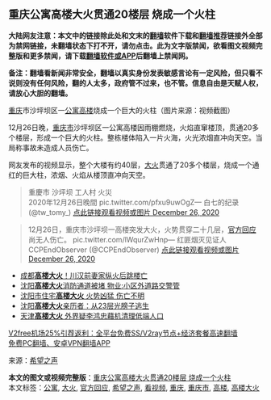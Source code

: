  <h2>重庆公寓高楼大火贯通20楼层 烧成一个火柱</h2> <p class="notice"><b>大陆网友注意：本文中的链接除此处和文末的<a href="https://github.com/bannedbook/fanqiang" >翻墙</a>软件下载和<a href="https://github.com/killgcd/justmysocks/blob/master/README.md">翻墙推荐</a>链接外全部为禁网链接，未翻墙状态下打不开，请勿点击。此为文字版禁闻，欲看图文视频完整版和更多禁闻，请下载<a href="https://github.com/bannedbook/fanqiang">翻墙软件或APP</a>后翻墙上禁闻网。</p><p>备注：翻墙看新闻非常安全，翻墙以真实身份发表敏感言论有一定风险，但只看不说则没有任何风险，翻的人太多，政府管不过来，也不管。信息自由是天赋人权，请放心大胆的翻墙。</b></p>  <div class="entry"> <p id="conimg"><a href="https://www.bannedbook.org/bnews/tag/%e9%87%8d%e5%ba%86/" class="st_tag internal_tag" rel="tag" title="标签 重庆 下的日志">重庆</a>市沙坪坝区一<a href="https://www.bannedbook.org/bnews/tag/%E5%85%AC%E5%AF%93/" class="st_tag internal_tag" rel="tag" title="标签 公寓 下的日志">公寓</a><a href="https://www.bannedbook.org/bnews/tag/%E9%AB%98%E6%A5%BC/" class="st_tag internal_tag" rel="tag" title="标签 高楼 下的日志">高楼</a>烧成一个巨大的火柱（图片来源：视频截图）</p> <p>12月26日晚，<a href="https://www.bannedbook.org/bnews/tag/%E9%87%8D%E5%BA%86%E5%B8%82/" class="st_tag internal_tag" rel="tag" title="标签 重庆市 下的日志">重庆市</a>沙坪坝区一公寓高楼因雨棚燃烧，火焰直窜楼顶，贯通20多个楼层，形成一个巨大的火柱。整栋楼体陷入一片火海，火光浓烟直冲向天空。当局称事故未造成人员伤亡。</p> <p>网友发布的视频显示，整个大楼有约40层，<a href="https://www.bannedbook.org/bnews/tag/%e5%a4%a7%e7%81%ab/" class="st_tag internal_tag" rel="tag" title="标签 大火 下的日志">大火</a>贯通了20多个楼层，烧成一个通红的巨大柱，浓烟、火焰从楼顶直冲向天空。</p>  <blockquote><p>重慶市 沙坪坝 工人村 火災<br />2020年12月26日晚間 pic.twitter.com/pfxu9uwOgZ— 白七的纪录 (@tw_tomy_) <a href="https://twitter.com/tw_tomy_/status/1342887847326482434?ref_src=twsrc%5Etfw">点此链接观看视频或图片 December 26, 2020</a></p></blockquote> <blockquote><p>12月26日，重庆市沙坪坝一高楼突发大火，火势贯穿二十几层，<a href="https://www.bannedbook.org/bnews/tag/%E5%AE%98%E6%96%B9%E5%9B%9E%E5%BA%94/" class="st_tag internal_tag" rel="tag" title="标签 官方回应 下的日志">官方回应</a>尚无人伤亡。 pic.twitter.com/lWqurZwHnp— 红匪烟灭见证人CCPEndObserver (@CCPEndObserver) <a href="https://twitter.com/CCPEndObserver/status/1342931716357255170?ref_src=twsrc%5Etfw">点此链接观看视频或图片 December 26, 2020</a></p></blockquote> <ul class='op-related-articles' title='相关阅读'> <li><a href='https://www.bannedbook.org/bnews/baitai/20200701/1354040.html' target='_blank'>成都<b>高楼大火</b>！川汉前妻家纵火后跳楼亡</a></li> <li><a href='https://www.bannedbook.org/bnews/baitai/20191205/1235433.html' target='_blank'>沈阳<b>高楼大火</b>消防通道被堵 物业:小区外道路交警管</a></li> <li><a href='https://www.bannedbook.org/bnews/cbnews/20191203/1234270.html' target='_blank'>沈阳市住宅<b>高楼大火</b> 火势凶猛 伤亡不明</a></li> <li><a href='https://www.bannedbook.org/bnews/baitai/20191203/1234148.html' target='_blank'>沈阳<b>高楼大火</b>亲历者：从23层光膀子逃生</a></li> <li><a href='https://www.bannedbook.org/bnews/topimagenews/20171202/864477.html' target='_blank'>天津<b>高楼大火</b> 外界疑李鸿忠藉机清理低端人口</a></li> </ul> <p class="texttj"> <a href="https://github.com/bannedbook/fanqiang/wiki/V2ray%E6%9C%BA%E5%9C%BA" target="_blank">V2free机场25%引荐返利：全平台免费SS/V2ray节点+经济套餐高速翻墙</a><br/> <a href="https://github.com/bannedbook/fanqiang/wiki/%E7%A6%81%E9%97%BB%E7%BD%91%E5%AE%89%E5%8D%93%E7%BF%BB%E5%A2%99%E6%96%B0%E9%97%BBAPP" target="_blank">免费PC翻墙、安卓VPN翻墙APP</a></p><p> 来源：<span class='wp_keywordlink_affiliate'><a href="https://www.soundofhope.org" title="希望之声" target="_blank">希望之声</a></span> </p> <a name='sharetosocial'></a>       <div><b>本文的图文或视频完整版</b>：<a href='https://www.bannedbook.org/bnews/cbnews/20201227/1455775.html'>重庆公寓高楼大火贯通20楼层 烧成一个火柱</a></div>  </div><!--END ENTRY--> <div class="postfooter"> <div>本文标签：<a href="https://www.bannedbook.org/bnews/tag/%E5%85%AC%E5%AF%93/" rel="tag">公寓</a>, <a href="https://www.bannedbook.org/bnews/tag/%e5%a4%a7%e7%81%ab/" rel="tag">大火</a>, <a href="https://www.bannedbook.org/bnews/tag/%E5%AE%98%E6%96%B9%E5%9B%9E%E5%BA%94/" rel="tag">官方回应</a>, <a href="https://www.bannedbook.org/bnews/tag/%e5%b8%8c%e6%9c%9b%e4%b9%8b%e5%a3%b0/" rel="tag">希望之声</a>, <a href="https://www.bannedbook.org/bnews/tag/%E7%9C%8B%E8%A7%86%E9%A2%91/" rel="tag">看视频</a>, <a href="https://www.bannedbook.org/bnews/tag/%e9%87%8d%e5%ba%86/" rel="tag">重庆</a>, <a href="https://www.bannedbook.org/bnews/tag/%E9%87%8D%E5%BA%86%E5%B8%82/" rel="tag">重庆市</a>, <a href="https://www.bannedbook.org/bnews/tag/%E9%AB%98%E6%A5%BC/" rel="tag">高楼</a>, <a href="https://www.bannedbook.org/bnews/tag/%E9%AB%98%E6%A5%BC%E5%A4%A7%E7%81%AB/" rel="tag">高楼大火</a></div>  </div><!--END POSTFOOTER--> 